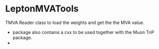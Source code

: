 # LeptonMVATools

TMVA Reader class to load the weights and get the the MVA value. 
  - package also contains a cxx to be used together with the Muon TnP package. 
  -
